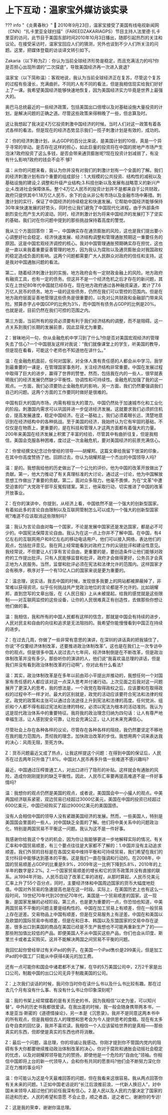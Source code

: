 # 上下互动：温家宝外媒访谈实录

??? info "《炎黄春秋》"
    🔗 2010年9月23日，温家宝接受了美国有线电视新闻网（CNN）“扎卡里亚全球扫描”（FAREEDZAKARIAGPS）节目主持人法里德·扎卡里亚的访问，此节目于美国东部时间2010年10月3日播出，随即引起热烈的关注和议论。在接受采访时，温家宝回应人们的猜测，另外也谈到不少人们所关注的问题。这里，把媒体登载的访谈译文转引如下。

Zakaria（以下称为Z）：你认为当前全球经济形势是稳定，而且充满活力的吗?你是否担心出现所谓的“二次探底”，导致美国经济再一次进入衰退?

温家宝（以下简称温）：客观地说，我认为当前全球经济正在复苏，尽管这个复苏的过程有些漫长，充满曲折。不同的人有不同的看法，但是我相信现实给我们好好上了一课。我希望美国经济能够快速地恢复，因为美国经济实力毕竟是世界上最强大的。

奥巴马总统最近的一些经济政策，包括美国出口倍增以及对基础设施大量投资的计划，是解决问题的正确之道。尽管这些政策来得稍晚了一些，但总算及时。

这让我想起了我决定4万亿投资刺激中国经济的时候。当时人们对这一政策有着各式各样的看法，但是现在的经济态势显示我们一揽子刺激计划是有效的，成功的。

Z：你的经济刺激计划，从占GDP的百分比来说，是美国计划的10倍，真是一个异乎寻常的举动。是否存在这样的担心，如此巨量的投资将在中国的房地产市场产生泡沫?政府投资了这么多钱，是否会带来通货膨胀呢?现在投资计划减弱了，有没有什么影响?政府的钱会不会不
够?

温：从你的问题来看，我认为你并没有对我们的刺激计划有一个全面的了解。我们的经济刺激计划有四个重要的组成部分：1.大规模的公共投资、结构性的减税以及基础设施的建设;2.调整和升级产业结构;3.科技创新以及发展有战略意义的新兴产业;4.改进社会保障体系。整个4万亿人民币的投资计划并不是都来自于公共财政，政府只提供其中1.18万亿人民币，余下的会从非公有市场以及金融市场中筹措。刺激计划的实行，保证了中国经济的持续稳定和快速发展。它帮助中国经济能够保持30年来快速发展的好势头，同时也让我们避免了中国现代化进程，由于外部条件剧烈变化而产生大的波动。同时，经济刺激计划为将来中国经济的发展打下了坚实的基础，我们对在你问题中提到的那些挑战保持着高度的警觉。

我从三个方面回答你：第一，中国确实存在通货膨胀的风险，这也是我们提出要小心调整好社会稳定、经济快速发展、经济结构调整和管理通胀预期这一重要任务的原因。这是中国宏观经济调控的核心。我对中国管理通胀预期确实存在担忧，这也是一直以来我着重要妥善管理的地方，因为我认为腐败以及通货膨胀会对我国政权的稳定造成负面的影响。这两个问题都需要广大人民群众对政府的信任和支持。这是我对中国通胀问题的看法。

第二，随着经济刺激计划的实施，地方政府会有一定财政金融上的风险。地方政府有融资工具，也有一定的债务。但这并不是一个经济危机之后才存在的新问题，其实在上世纪80年代中国就已经存在。现在地方政府通过各种融资渠道，累计了7.6万亿人民币的债务。地方一级的这些债务，仍然在我们可以管控的范围内。但是在地方政府层面妥善地管理这些债务是很重要的，以免对公共财政和金融部门带来风险。预算赤字占中国GDP的比例为3%，而中国所有债务占GDP的比例是20%。也就是说，目前仍然在我们可控的范围之内。

第三方面，当前所有的投资必须要有利于我们经济结构的调整，而不是阻碍。这一点关系到我们长期的发展前景，因此显得尤为重要。

Z：冒昧地问一句，你从金融危机中学习到了什么?你是否对美国宏观经济的管理失去了信心?一个中国朋友这样对我说：“我们就像课堂上的学生，听美国的教导，但是现在看看，可能这个老师也不知道他在讲什么。”

温：在金融危机面前，任何对国家，对全体人类有责任感的人都会从中学习。我学到最重要的一课是，在管理国家事务时，关注经济结构非常重要。中国在发展过程中取得了巨大的进步，赢得了世界的赞誉。然而，包括我在内的一些人，很早就表明我们的经济发展仍然缺少平衡性、协调性和可持续性。金融危机加强了我的这一观点。一方面，我们必须要防止金融危机的影响，另一方面，我们仍然要强调我们自己的问题。这两个方面的工作要同时做好是很难的。

中国有巨大的国内市场，内需有相当大的潜力。中国仍然处于加速城市化和工业化的阶段。刺激国内需求可以巩固并进一步促进经济发展。这就要求我们必须抓住机会，提高发展速度，稳定中国经济。在这一基础上，我们必须着眼长远，清楚地意识到在经济结构中的各种挑战。至于美国的经济，我始终认为它有牢固的基础，不仅仅是在物质上，更重要的，是在科技和管理人才这两方面都有着强大的力量。200年来美国在经济发展上积累了丰富的经验，尽管其中有曲折往复，但是我相信，美国会克服各种困难，度过这一次金融危机，要对美国经济的前景充满信心。

Z：你曾经撰文纪念过你曾经的领导——胡耀邦。这篇文章给我留下很深的印象，在其中你高度赞扬了他。回顾过去，你认为胡耀邦是一个杰出的中国领导人吗?

温：是的。我想我给他的历史做出了一个公允的评价。他为中国的改革开放做出了贡献。第一，他大力推动了有关真理标准的大讨论，通过这一讨论，他为中国解放思想工作做出了重要的贡献。第二，面对众多阻力，他毫不畏惧，为在“文革”中遭受迫害的广大党政干部平反冤假错案。第三，他采取行动，切实推进了中国的改革开放事业。

Z：在你的演讲中，你提到，从经济上看，中国依然不是一个强大的创新型国家。有着如此多的言论自由限制以及互联网管制怎么可以成为一个强大的创新型国家呢?难道不应该取消这些限制吗?

温：我认为言论自由对每一个国家，不论是发展中国家还是发达国家，都是必不可少的。中国宪法保障言论自由。我认为在这一点上你并不了解中国。在中国，有4亿左右的互联网用户和8亿左右的移动电话用户。他们可以接入网络，表达他们的观点，包括批评意见。我在网上经常能看到对政府工作的尖锐批评和建设性意见。我经常说，不但要让人们享有言论自由，更重要的是，要创造条件让他们能够对政府的工作提出批评。只有人民能够监督和批评，政府才会做得更好，公务员才会真正地为人民服务。当然，监督和批评必须在宪法和法律允许的范围内。这样国家才会有秩序，秩序对于一个有13亿人口的国家来说是更为重要的。

Z：温总理，说实话，我去中国的时候，发现很多我要上的网站都被屏蔽掉了，非常难以获得资讯，似乎任何挑战共产党政治地位的言论都是不允许的。比如胡耀邦，直到您写的文章出版，在《人民日报》上从未被提起。给我的感觉就是这些限制——对互联网监控的这些设备，让你的人民很难真正有创造性，去做那些你想让他们做的事。

温：我相信，我和所有的中国人民都有这样的信念，那就是中国会有持续的进步，人民对民主和自由的向往和追求是无法阻挡的。我希望你能慢慢看到中国正在持续的进步。

Z：在过去几周，你做了一些非常有意思的演讲，在深圳的讲话真的把我镇住了，你说“不仅要经济体制改革，还要推进政治体制改革”。这也是在我们上一次专访中你的观点。但是很多中国人说过去六七年间，经济体制倒是在不断改革，但是政治体制改革并没有多少。那些听你的演讲的人，他们说“我喜欢温总理的讲话，但是我们并没有看到政治体制改革的行动啊”，你对此有什么看法?

温：其实，政治体制改革是在多年以前由邓小平提出并推动的，我想任何一个对国家有责任感的人都应该对这一点深入思考并付诸行动。上次见面之后我对这一问题展开了更深入的思考，我的想法是，一个政党在取得政权之后，应该要和在取得政权的过程中不一样才对。最大的区别就是，政党的活动应该要符合宪法和法律的规定。政党的政策和主张可以通过合法途径上升到宪法和法律的高度。任何党派、组织和个人都不得有超过宪法和法律的特权，必须以宪法为根本的活动准则。我认为这是现代政治体系中的重要特征。我将我的政治理念归纳为四句话：让人有尊严地幸福生活，让人感到安全可靠，让社会充满公正，让人对未来充满信心。

尽管社会上存在各种各样的议论，尽管存在各种各样的阻挠，我仍然要坚定不移地在我的能力范围内，贯彻我的理念，加快政治改革的步伐。我想用两个词来表达我的决心：风雨无阻，至死方休。

Z：货币问题最近又成了热点，让我这样提这个问题：在得到中国的保证后，人民币在过去两年只升值了1.8%。中国对人民币再多升值一些难道不感兴趣吗?

最近，中国通过压榨普通工人，对出口进行了隐形的补贴。这样就会有通胀的风险，造成你刚刚提到的缺乏平衡性。因此，人民币汇率要再提高难道不是一件好事情吗?

温：我想你的观点仍然是美国的观点，或者说，美国国会中一小撮人的观点。中美两国经济联系紧密，双边贸易已经超过3000亿美元，美国在中国的投资已经超过600亿美元，中国已经购买了超过9000亿美元的美国国债。

没有人会相信中国的领导人没有紧跟美国经济的发展。然而，一些美国人，特别是美国国会里面的一些人，对中国缺乏全面的了解。他们将中美关系中的问题政治化，特别是两国贸易不平衡这一问题。我认为这不是一件好事。

我感谢你给我这个专访的机会，因为你让我能够更进一步地解释实际的情况。有关汇率和中国贸易顺差，有三个要点往往是大家都不了解的：1.中国并没有主动追求顺差。我们外贸的目标是在各国交易中维持平衡和可持续贸易，我们希望在我们的支付科目中能够达到基本的平衡。这是我们一直在强调和行动的。在2008年，中国的贸易顺差占GDP的比重是9.9%，2009年这一比例下降到5.8%，2010年的上半年的数字是2.2%。2.一个国家贸易顺差的增长和它的货币政策并没有直接的联系。从1994年开始，人民币启动了改革汇率的进程，从那时算起，人民币兑美元汇率上升了55个百分点，同时，主要经济体和中国周边国家的货币大幅度地贬值。中国对外贸易的急速提高也是在这一时段。实际上，在美国历史上也有这么一段时间，19世纪70年代到20世纪70年代，美国是一个贸易顺差的国家。这一现象，是国家发展的必经阶段。第三点，也是更为重要的一点，你恐怕也知道，中美两国贸易不平衡的问题主要是结构性的。中国在加工贸易上有顺差，但在一般贸易上存在逆差。交易物品上中国有顺差，但是在交易服务上有逆差。中国在和美国以及欧盟的国际贸易中有顺差，但是在和日本、韩国以及东盟国家的交易中存在逆差。很多出口到美国的商品在美国已经是不生产我想也不可能再重新生产了的——那些附加值比较低的产品。即便美国人不从中国买这些产品，你们也会从印度、斯里兰卡或者孟买购买。这并不能解决两国之间贸易不平衡的问题。

我回忆起你曾经举过有关iPad的例子。在美国一个iPad售价是299美元，但是加工iPad的中国工厂只能从中获得4美元的加工费。

还有一点可能你和国会中诸君都不太了解，在华的5万美国公司中，2万2千家是出口公司，制裁中国的出口公司无异于制裁美国的公司。

Z：上次我们谈话的时候，我问你当时你在读什么书以及什么书比较有趣。那在过去几个月有没有什么事、有没有什么书让你印象深刻呢?

温：我的书架上经常摆着的是有关历史的书，因为我相信“以史为鉴，可以知兴替”。中外的历史书我都很爱读。在我出差的时候，我一般会随身携带两本书，一本是亚当·斯密的《道德情操论》，另一本是《沉思录》。我并不是同意这两本书中的所有观点，但是我相信古人的理想和思考会为今人提供思考的食粮。现在有太多自夸自卖的回忆录，我并不喜欢读。我相信一个人应该留给世界的是真相——那些真实的东西，但即使是真实的东西也终将消散。

Z：最后一个问题，温总理，你的坦诚让我感动。你刚才提到你不管国内党内的阻碍有多大你都要继续推动政治体制改革的决心，你对于腐败和通胀会动摇社会稳定的忧虑，以及对胡耀邦领导能力的赞扬，即使他是一个危险的“自由化”领袖。你相信中国即将上台的新一代领导人，会和你有共同的愿景吗?他们会不断努力深化你正在力推的事业吗?

温：你可能认为这是今天最难回答的问题，但在我看来这很容易。我从两点回答你有关未来的问题。1.正如中国老话说的“长江后浪推前浪，一代新人换旧人”，对中国未来领导人超过他们的前任我深有信心。2.是人民以及人民的力量决定了国家的前途和历史。人民的希望和意愿
不会止息，顺之者昌，逆之者亡。谢谢你的专访!

Z：这是我的荣幸，谢谢你温总理。